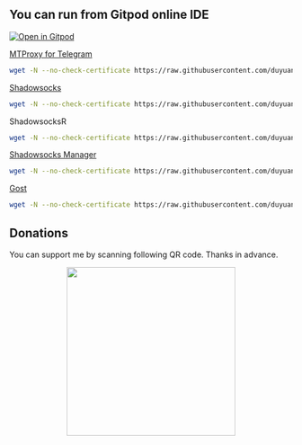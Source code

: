 ## You can run from Gitpod online IDE
[![Open in Gitpod](https://gitpod.io/button/open-in-gitpod.svg)](https://gitpod.io/#https://github.com/shellhub/shell)&nbsp;

[MTProxy for Telegram](https://github.com/duyuanch/blog/issues/12)
``` bash
wget -N --no-check-certificate https://raw.githubusercontent.com/duyuanch/shell/master/proxy/mt_proxy.sh && chmod +x mt_proxy.sh && ./mt_proxy.sh
```

[Shadowsocks](https://github.com/duyuanch/blog/issues/18)
``` bash
wget -N --no-check-certificate https://raw.githubusercontent.com/duyuanch/shell/master/proxy/shadowsocks.sh && chmod +x shadowsocks.sh && ./shadowsocks.sh
```

ShadowsocksR
``` bash
wget -N --no-check-certificate https://raw.githubusercontent.com/duyuanch/shell/master/shadowsocksr.sh && chmod +x shadowsocksr.sh && ./shadowsocksr.sh
```

[Shadowsocks Manager](https://github.com/duyuanch/blog/issues/33)
``` bash
wget -N --no-check-certificate https://raw.githubusercontent.com/duyuanch/shell/master/ssmgr/ssmgr.sh && chmod +x ssmgr.sh && ./ssmgr.sh
```

[Gost](https://github.com/duyuanch/shell/blob/master/gost-multi.sh)
  ``` bash
  wget -N --no-check-certificate https://raw.githubusercontent.com/duyuanch/shell/master/gost-multi.sh && chmod +x gost-multi.sh && ./gost-multi.sh
  ```

## Donations

You can support me by scanning following QR code. Thanks in advance.
<div align=center><img src="donate.png" width = "300" div align=center />
